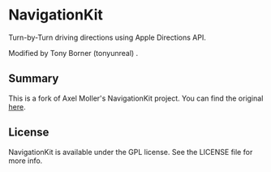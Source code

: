 NavigationKit
=============
Turn-by-Turn driving directions using Apple Directions API.

Modified by Tony Borner (tonyunreal) .

Summary
-------
This is a fork of Axel Moller's NavigationKit project. You can find the original [here](https://github.com/sendus/NavigationKit).

License
-------
NavigationKit is available under the GPL license. See the LICENSE file for more info.
